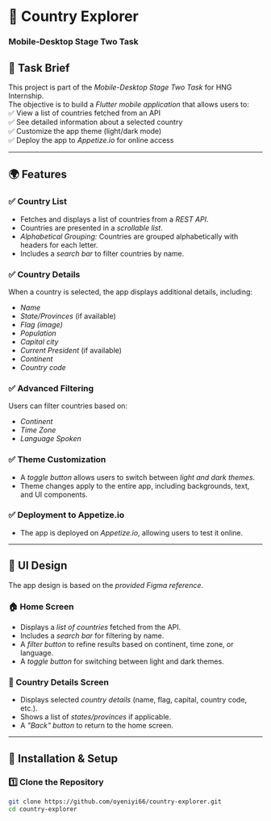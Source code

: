 # 📌 Country Explorer
### Mobile-Desktop Stage Two Task

## 📝 Task Brief
This project is part of the *Mobile-Desktop Stage Two Task* for HNG Internship.  
The objective is to build a *Flutter mobile application* that allows users to:  
✅ View a list of countries fetched from an API  
✅ See detailed information about a selected country  
✅ Customize the app theme (light/dark mode)  
✅ Deploy the app to *Appetize.io* for online access

---

## 🌍 Features

### ✅ Country List
- Fetches and displays a list of countries from a *REST API*.
- Countries are presented in a *scrollable list*.
- *Alphabetical Grouping:* Countries are grouped alphabetically with headers for each letter.
- Includes a *search bar* to filter countries by name.

### ✅ Country Details
When a country is selected, the app displays additional details, including:
- *Name*
- *State/Provinces* (if available)
- *Flag (image)*
- *Population*
- *Capital city*
- *Current President* (if available)
- *Continent*
- *Country code*

### ✅ Advanced Filtering
Users can filter countries based on:
- *Continent*
- *Time Zone*
- *Language Spoken*

### ✅ Theme Customization
- A *toggle button* allows users to switch between *light and dark themes*.
- Theme changes apply to the entire app, including backgrounds, text, and UI components.

### ✅ Deployment to Appetize.io
- The app is deployed on *Appetize.io*, allowing users to test it online.

---

## 📱 UI Design
The app design is based on the *provided Figma reference*.

### 🏠 Home Screen
- Displays a *list of countries* fetched from the API.
- Includes a *search bar* for filtering by name.
- A *filter button* to refine results based on continent, time zone, or language.
- A *toggle button* for switching between light and dark themes.

### 📌 Country Details Screen
- Displays selected *country details* (name, flag, capital, country code, etc.).
- Shows a list of *states/provinces* if applicable.
- A *"Back" button* to return to the home screen.

---

## 🚀 Installation & Setup

### 1️⃣ Clone the Repository
```sh
git clone https://github.com/oyeniyi66/country-explorer.git
cd country-explorer
